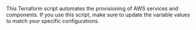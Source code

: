 This Terraform script automates the provisioning of AWS services and components. If you use this script, make sure to update the variable values to match your specific configurations.
